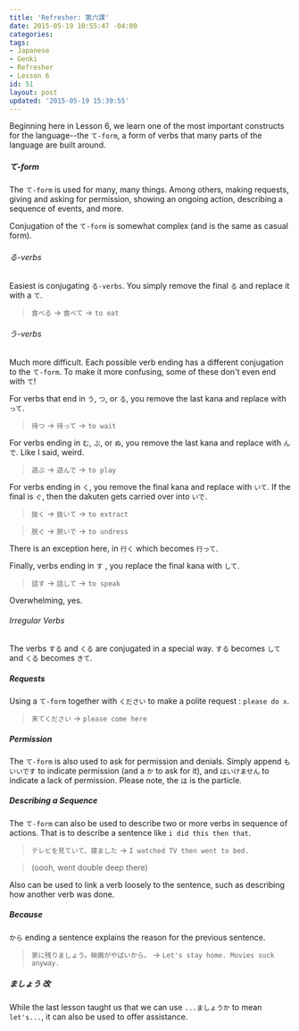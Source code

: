 ```yaml
---
title: 'Refresher: 第六課'
date: 2015-05-19 10:55:47 -04:00
categories:
tags:
- Japanese
- Genki
- Refresher
- Lesson 6
id: 51
layout: post
updated: '2015-05-19 15:39:55'
---
```


Beginning here in Lesson 6, we learn one of the most important constructs for the language--the `て-form`, a form of verbs that many parts of the language are built around.

##### て-form

The `て-form` is used for many, many things. Among others, making requests, giving and asking for permission, showing an ongoing action, describing a sequence of events, and more.

Conjugation of the `て-form` is somewhat complex (and is the same as casual form).

###### る-verbs

Easiest is conjugating `る-verbs`. You simply remove the final `る` and replace it with a `て`.

> `食べる` -> `食べて` -> `to eat`

###### う-verbs

Much more difficult. Each possible verb ending has a different conjugation to the `て-form`. To make it more confusing, some of these don't even end with `て`!

For verbs that end in `う`, `つ`, or `る`, you remove the last kana and replace with `って`.

> `待つ` -> `待って` -> `to wait`

For verbs ending in `む`, `ぶ`, or `ぬ`, you remove the last kana and replace with `んで`. Like I said, weird.

> `遊ぶ` -> `遊んで` -> `to play`

For verbs ending in `く`, you remove the final kana and replace with `いて`. If the final is `ぐ`, then the dakuten gets carried over into `いで`.

> `抜く` -> `抜いて` -> `to extract`

> `脱ぐ` -> `脱いで` -> `to undress`

There is an exception here, in `行く` which becomes `行って`.

Finally, verbs ending in `す` , you replace the final kana with `して`.

> `話す` -> `話して` -> `to speak`

Overwhelming, yes.

###### Irregular Verbs

The verbs `する` and `くる` are conjugated in a special way. `する` becomes `して` and `くる` becomes `きて`.

##### Requests

Using a `て-form` together with `ください` to make a polite request : `please do x`.

> `来てください` -> `please come here`

##### Permission

The `て-form` is also used to ask for permission and denials. Simply append `もいいです` to indicate permission (and a `か` to ask for it), and `はいけません` to indicate a lack of permission. Please note, the `は` is the particle.

##### Describing a Sequence

The `て-form` can also be used to describe two or more verbs in sequence of actions. That is to describe a sentence like `i did this then that`.

> `テレビを見ていて、寝ました` -> `I watched TV then went to bed.`

> (oooh, went double deep there)

Also can be used to link a verb loosely to the sentence, such as describing how another verb was done.

##### Because

`から` ending a sentence explains the reason for the previous sentence.

> `家に残りましょう。映画がやばいから。` -> `Let's stay home. Movies suck anyway.`

##### ましょう 改

While the last lesson taught us that we can use `...ましょうか` to mean `let's...`, it can also be used to offer assistance.
